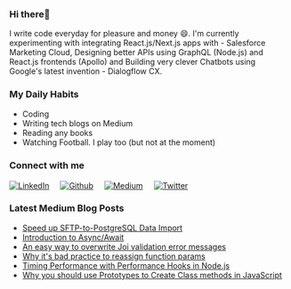 ### Hi there👋

I write code everyday for pleasure and money :smile:. I'm currently experimenting with integrating React.js/Next.js apps with - Salesforce Marketing Cloud, Designing better APIs using GraphQL (Node.js) and React.js frontends (Apollo) and Building very clever Chatbots using Google's latest invention - Dialogflow CX.

### My Daily Habits
  - Coding
  - Writing tech blogs on Medium
  - Reading any books
  - Watching Football. I play too (but not at the moment)


### Connect with me
[<img align="center" alt="LinkedIn" src="https://img.shields.io/badge/linkedin-%230077B5.svg?&style=for-the-badge&logo=linkedin&logoColor=white" />](https://www.linkedin.com/in/harrison-kamau-5a308291/)&nbsp;&nbsp;&nbsp;&nbsp;&nbsp;[<img align="center" alt="Github" src="https://img.shields.io/badge/github-%23100000.svg?&style=for-the-badge&logo=github&logoColor=white" />](https://github.com/Harrisonkamau)&nbsp;&nbsp;&nbsp;&nbsp;&nbsp;[<img align="center" alt="Medium" src="https://img.shields.io/badge/medium-%2312100E.svg?&style=for-the-badge&logo=medium&logoColor=white" />](https://medium.com/@kamauharrison87/)&nbsp;&nbsp;&nbsp;&nbsp;&nbsp;[<img align="center" alt="Twitter" src="https://img.shields.io/badge/twitter-%231DA1F2.svg?&style=for-the-badge&logo=twitter&logoColor=white" />](https://twitter.com/ChegeHarrison)

### Latest Medium Blog Posts
- [Speed up SFTP-to-PostgreSQL Data Import](https://medium.com/the-andela-way/speeding-up-data-import-from-sftp-into-postgresql-in-rails-183c5a366604)
- [Introduction to Async/Await](https://medium.com/the-andela-way/introduction-to-async-await-its-best-practices-de4b30d11aa8)
- [An easy way to overwrite Joi validation error messages](https://medium.com/the-andela-way/an-easy-way-to-overwrite-joi-celebrate-express-error-messages-5435e6bab2c5)
- [Why it's bad practice to reassign function params](https://medium.com/the-andela-way/its-bad-practice-to-reassign-function-params-c37f289a5dc4)
- [Timing Performance with Performance Hooks in Node.js](https://medium.com/the-andela-way/timing-performance-with-performance-hooks-in-node-js-45e666a046a1)
- [Why you should use Prototypes to Create Class methods in JavaScript](https://medium.com/the-andela-way/why-you-should-use-prototype-to-create-class-methods-in-javascript-ffaf82996977)
